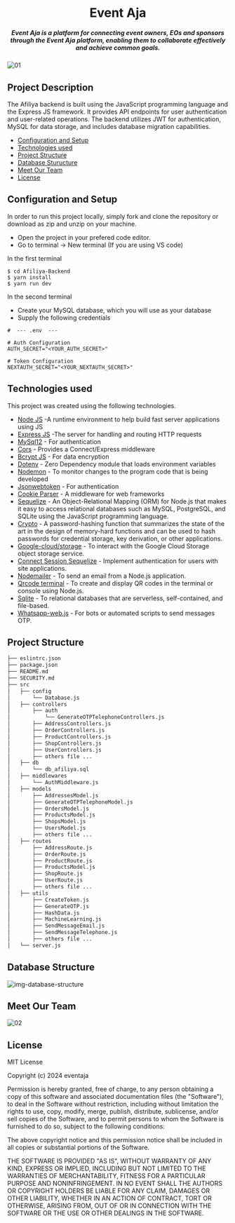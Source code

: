 <H1 align ="center" >Event Aja</h1>
<h5  align ="center"> 
Event Aja is a platform for connecting event owners, EOs and sponsors through the Event Aja platform, enabling them to collaborate effectively and achieve common goals.</h5>

![01](https://github.com/capstone-project-c624-ps014/.github/assets/111676859/38f18b46-e498-443d-8fb0-fde29d4694bd)

## Project Description
The Afiliya backend is built using the JavaScript programming language and the Express JS framework. It provides API endpoints for user authentication and user-related operations. The backend utilizes JWT for authentication, MySQL for data storage, and includes database migration capabilities.

  * [Configuration and Setup](#configuration-and-setup)
  * [Technologies used](#technologies-used)
  * [Project Structure](#project-structure)
  * [Database Sturucture](#database-structure)
  * [Meet Our Team](#meet-our-team)
  * [License](#license)

## Configuration and Setup
In order to run this project locally, simply fork and clone the repository or download as zip and unzip on your machine.

- Open the project in your prefered code editor.
- Go to terminal -> New terminal (If you are using VS code)

In the first terminal

```
$ cd Afiliya-Backend
$ yarn install
$ yarn run dev
```

In the second terminal

- Create your MySQL database, which you will use as your database
- Supply the following credentials

```
#  --- .env  ---

# Auth Configuration
AUTH_SECRET="<YOUR_AUTH_SECRET>"

# Token Configuration
NEXTAUTH_SECRET="<YOUR_NEXTAUTH_SECRET>"

```

## Technologies used

This project was created using the following technologies.

- [Node JS](https://nodejs.org/en/) -A runtime environment to help build fast server applications using JS
- [Express JS](https://www.npmjs.com/package/express) -The server for handling and routing HTTP requests
- [MySql12](https://www.npmjs.com/package/mysql2) - For authentication
- [Cors](https://www.npmjs.com/package/cors) - Provides a Connect/Express middleware
- [Bcrypt JS](https://www.npmjs.com/package/bcryptjs) - For data encryption
- [Dotenv](https://www.npmjs.com/package/dotenv) - Zero Dependency module that loads environment variables
- [Nodemon](https://www.npmjs.com/package/nodemon) - To monitor changes to the program code that is being developed
- [Jsonwebtoken](https://www.npmjs.com/package/jsonwebtoken) - For authentication
- [Cookie Parser](https://www.npmjs.com/package/cookie-parser) - A middleware for web frameworks
- [Sequelize](https://www.npmjs.com/package/sequelize) - An Object-Relational Mapping (ORM) for Node.js that makes it easy to access relational databases such as MySQL, PostgreSQL, and SQLite using the JavaScript programming language.
- [Crypto](https://www.npmjs.com/package/argon2) - A password-hashing function that summarizes the state of the art in the design of memory-hard functions and can be used to hash passwords for credential storage, key derivation, or other applications.
- [Google-cloud/storage](https://www.npmjs.com/package/@google-cloud/storage) - To interact with the Google Cloud Storage object storage service.
- [Connect Session Sequelize](https://www.npmjs.com/package/connect-session-sequelize) - Implement authentication for users with site applications.
- [Nodemailer](https://www.npmjs.com/package/nodemailer) - To send an email from a Node.js application.
- [Qrcode terminal](https://www.npmjs.com/package/qrcode-terminal) - To create and display QR codes in the terminal or console using Node.js.
- [Sqlite](https://www.npmjs.com/package/sqlite) - To relational databases that are serverless, self-contained, and file-based.
- [Whatsapp-web.js](https://wwebjs.dev/) - For bots or automated scripts to send messages OTP.

## Project Structure
```bash
├── eslintrc.json
├── package.json
├── README.md
├── SECURITY.md
├── src
│   ├── config
│       └── Database.js
│   ├── controllers
│       ├── auth
│           └── GenerateOTPTelephoneControllers.js
│       ├── AddressControllers.js
│       ├── OrderControllers.js
│       ├── ProductControllers.js
│       ├── ShopControllers.js
│       ├── UserControllers.js
│       ├── others file ...
│   ├── db
│       └── db_afiliya.sql
│   ├── middlewares
│       └── AuthMiddleware.js
│   ├── models
│       ├── AddressesModel.js
│       ├── GenerateOTPTelephoneModel.js
│       ├── OrdersModel.js
│       ├── ProductsModel.js
│       ├── ShopsModel.js
│       ├── UsersModel.js
│       ├── others file ...
│   ├── routes
│       ├── AddressRoute.js
│       ├── OrderRoute.js
│       ├── ProductRoute.js
│       ├── ProductsModel.js
│       ├── ShopRoute.js
│       ├── UserRoute.js
│       ├── others file ...
│   ├── utils
│       ├── CreateToken.js
│       ├── GenerateOTP.js
│       ├── HashData.js
│       ├── MachineLearning.js
│       ├── SendMessageEmail.js
│       ├── SendMessageTelephone.js
│       ├── others file ...
│   └── server.js
```

##  Database Structure

![img-database-structure](https://github.com/Capstone-Project-CH2-PS070/Afiliya-Backend/assets/111676859/ee51a1ef-8a71-47c0-b3d1-591606d6e3e6)

## Meet Our Team

![02](https://github.com/capstone-project-c624-ps014/.github/assets/111676859/fb669229-b5ae-459c-b161-3623d7f94144)

## License

MIT License

Copyright (c) 2024 eventaja

Permission is hereby granted, free of charge, to any person obtaining a copy
of this software and associated documentation files (the "Software"), to deal
in the Software without restriction, including without limitation the rights
to use, copy, modify, merge, publish, distribute, sublicense, and/or sell
copies of the Software, and to permit persons to whom the Software is
furnished to do so, subject to the following conditions:

The above copyright notice and this permission notice shall be included in all
copies or substantial portions of the Software.

THE SOFTWARE IS PROVIDED "AS IS", WITHOUT WARRANTY OF ANY KIND, EXPRESS OR
IMPLIED, INCLUDING BUT NOT LIMITED TO THE WARRANTIES OF MERCHANTABILITY,
FITNESS FOR A PARTICULAR PURPOSE AND NONINFRINGEMENT. IN NO EVENT SHALL THE
AUTHORS OR COPYRIGHT HOLDERS BE LIABLE FOR ANY CLAIM, DAMAGES OR OTHER
LIABILITY, WHETHER IN AN ACTION OF CONTRACT, TORT OR OTHERWISE, ARISING FROM,
OUT OF OR IN CONNECTION WITH THE SOFTWARE OR THE USE OR OTHER DEALINGS IN THE
SOFTWARE.
